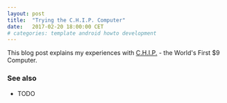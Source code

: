 ```yaml
---
layout: post
title:  "Trying the C.H.I.P. Computer"
date:   2017-02-20 18:00:00 CET
# categories: template android howto development
---
```


This blog post explains my experiences with [C.H.I.P.](https://getchip.com/pages/chip) - the World's First $9 Computer.

### See also

* TODO

<!-- EOF -->
